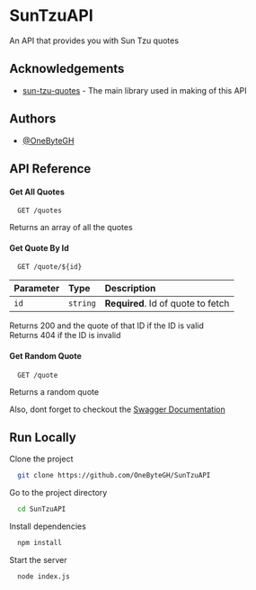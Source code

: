 
# SunTzuAPI

An API that provides you with Sun Tzu quotes
## Acknowledgements
  
  - [sun-tzu-quotes](https://www.npmjs.com/package/sun-tzu-quotes) - The main library used in making of this API

## Authors

- [@OneByteGH](https://www.github.com/OneByteGH)

## API Reference

#### Get All Quotes

```http
  GET /quotes
```
Returns an array of all the quotes


#### Get Quote By Id

```http
  GET /quote/${id}
```

| Parameter | Type     | Description                       |
| :-------- | :------- | :-------------------------------- |
| `id`      | `string` | **Required**. Id of quote to fetch |

Returns 200 and the quote of that ID if the ID is valid 
<br/>
Returns 404 if the ID is invalid
#### Get Random Quote
```http
  GET /quote
```
Returns a random quote


Also, dont forget to checkout the [Swagger Documentation](https://suntzuapi.herokuapp.com/api-docs/)


## Run Locally

Clone the project

```bash
  git clone https://github.com/OneByteGH/SunTzuAPI
```

Go to the project directory

```bash
  cd SunTzuAPI
```

Install dependencies

```bash
  npm install
```

Start the server

```bash
  node index.js
```

